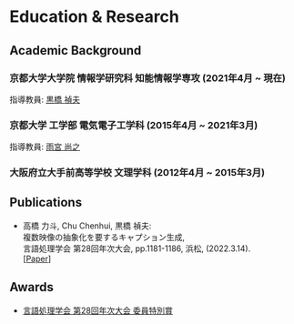 # Education & Research

## Academic Background

### 京都大学大学院 情報学研究科 知能情報学専攻 (2021年4月 ~ 現在)
指導教員: [黒橋 禎夫](https://nlp.ist.i.kyoto-u.ac.jp/)

### 京都大学 工学部 電気電子工学科 (2015年4月 ~ 2021年3月)
指導教員: [雨宮 尚之](https://kdb.iimc.kyoto-u.ac.jp/profile/ja.323855153ca6a2ab.html)

### 大阪府立大手前高等学校 文理学科 (2012年4月 ~ 2015年3月)

## Publications
- 高橋 力斗, Chu Chenhui, 黒橋 禎夫:  
複数映像の抽象化を要するキャプション生成,  
言語処理学会 第28回年次大会,  pp.1181-1186,  浜松,  (2022.3.14).  
[[Paper](https://www.anlp.jp/proceedings/annual_meeting/2022/pdf_dir/E5-5.pdf)]

## Awards
- [言語処理学会 第28回年次大会 委員特別賞](https://www.anlp.jp/nlp2022/award.html#committee)
